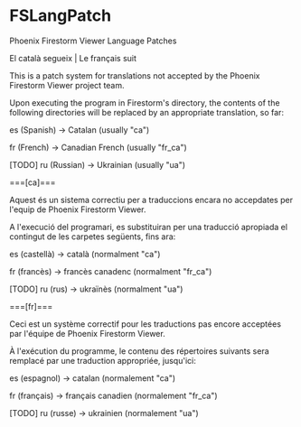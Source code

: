 # FSLangPatch
Phoenix Firestorm Viewer Language Patches

El català segueix | Le français suit

This is a patch system for translations not accepted by the Phoenix Firestorm Viewer project team.

Upon executing the program in Firestorm's directory, the contents of the following directories will be replaced by an appropriate translation, so far:

es (Spanish) -> Catalan (usually "ca")

fr (French) -> Canadian French (usually "fr_ca")

[TODO] ru (Russian) -> Ukrainian (usually "ua")


===[ca]===

Aquest és un sistema correctiu per a traduccions encara no accepdates per l'equip de Phoenix Firestorm Viewer.

A l'execució del programari, es substituiran per una traducció apropiada el contingut de les carpetes següents, fins ara:

es (castellà) -> català (normalment "ca")

fr (francès) -> francès canadenc (normalment "fr_ca")

[TODO] ru (rus) -> ukraïnès (normalment "ua")


===[fr]===

Ceci est un système correctif pour les traductions pas encore acceptées par l'équipe de Phoenix Firestorm Viewer.

À l'exécution du programme, le contenu des répertoires suivants sera remplacé par une traduction appropriée, jusqu'ici:

es (espagnol) -> catalan (normalement "ca")

fr (français) -> français canadien (normalement "fr_ca")

[TODO] ru (russe) -> ukrainien (normalement "ua")
